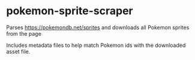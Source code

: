 # pokemon-sprite-scraper
Parses https://pokemondb.net/sprites and downloads all Pokemon sprites from the page

Includes metadata files to help match Pokemon ids with the downloaded asset file.
